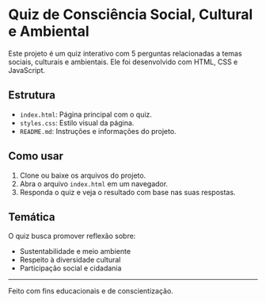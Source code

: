 # Quiz de Consciência Social, Cultural e Ambiental

Este projeto é um quiz interativo com 5 perguntas relacionadas a temas sociais, culturais e ambientais. Ele foi desenvolvido com HTML, CSS e JavaScript.

## Estrutura

- `index.html`: Página principal com o quiz.
- `styles.css`: Estilo visual da página.
- `README.md`: Instruções e informações do projeto.

## Como usar

1. Clone ou baixe os arquivos do projeto.
2. Abra o arquivo `index.html` em um navegador.
3. Responda o quiz e veja o resultado com base nas suas respostas.

## Temática

O quiz busca promover reflexão sobre:
- Sustentabilidade e meio ambiente
- Respeito à diversidade cultural
- Participação social e cidadania

---

Feito com fins educacionais e de conscientização.
